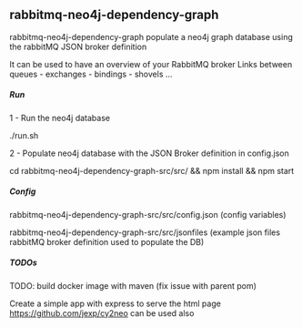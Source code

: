 ## rabbitmq-neo4j-dependency-graph

rabbitmq-neo4j-dependency-graph populate a neo4j graph database using the rabbitMQ JSON broker definition

It can be used to have an overview of your RabbitMQ broker 
Links between queues - exchanges - bindings - shovels ... 

##### Run 
1 - Run the neo4j database 

./run.sh

2 - Populate neo4j database with the JSON Broker definition in config.json

cd rabbitmq-neo4j-dependency-graph-src/src/ && npm install && npm start

##### Config 
rabbitmq-neo4j-dependency-graph-src/src/config.json (config variables) 

rabbitmq-neo4j-dependency-graph-src/src/jsonfiles (example json files rabbitMQ broker definition used to populate the DB) 

##### TODOs 
TODO: build docker image with maven (fix issue with parent pom)

Create a simple app with express to serve the html page 
https://github.com/jexp/cy2neo can be used also 